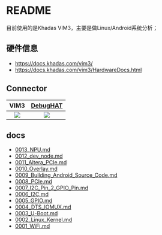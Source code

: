 # README

目前使用的是Khadas VIM3，主要是做Linux/Android系统分析；

## 硬件信息

* https://docs.khadas.com/vim3/
* https://docs.khadas.com/vim3/HardwareDocs.html

## Connector

VIM3 | [DebugHAT](https://github.com/ZengjfOS/DebugHAT)
:--:|:--:
<img src="docs/images/VIM3_Connector.png"/>|<img src="docs/images/DebugHAT_Connector.png"/>

## docs

* [0013_NPU.md](docs/0013_NPU.md)
* [0012_dev_node.md](docs/0012_dev_node.md)
* [0011_Altera_PCIe.md](docs/0011_Altera_PCIe.md)
* [0010_Overlay.md](docs/0010_Overlay.md)
* [0009_Building_Android_Source_Code.md](docs/0009_Building_Android_Source_Code.md)
* [0008_PCIe.md](docs/0008_PCIe.md)
* [0007_I2C_Pin_2_GPIO_Pin.md](docs/0007_I2C_Pin_2_GPIO_Pin.md)
* [0006_I2C.md](docs/0006_I2C.md)
* [0005_GPIO.md](docs/0005_GPIO.md)
* [0004_DTS_IOMUX.md](docs/0004_DTS_IOMUX.md)
* [0003_U-Boot.md](docs/0003_U-Boot.md)
* [0002_Linux_Kernel.md](docs/0002_Linux_Kernel.md)
* [0001_WiFi.md](docs/0001_WiFi.md)
